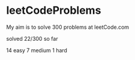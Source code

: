 # leetCodeProblems
My aim is to solve 300 problems at leetCode.com

solved 22/300 so far

14 easy
7 medium
1 hard
